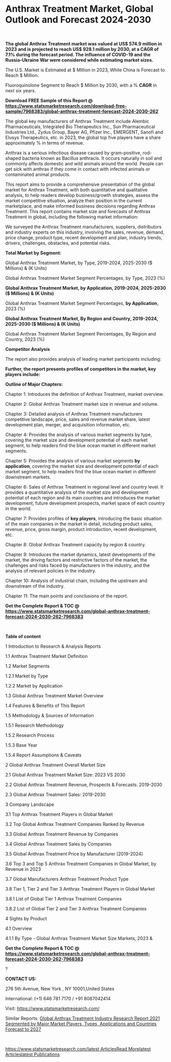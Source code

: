 <h1>Anthrax Treatment Market, Global Outlook and Forecast 2024-2030</h1><br/><p><strong>The global Anthrax Treatment market was valued at US$ 574.9 million in 2023 and is projected to reach US$ 928.1 million by 2030, at a <strong>CAGR</strong> of 7.1% during the forecast period. The influence of COVID-19 and the Russia-Ukraine War were considered while estimating market sizes.</strong></p>
 
 
 
 <p>The U.S. Market is Estimated at $ Million in 2023, While China is Forecast to Reach $ Million.</p>
 
 
 
 <p>Fluoroquinolone Segment to Reach $ Million by 2030, with a % <strong>CAGR</strong> in next six years.</p>
 
 
 
 <p><strong>Download FREE Sample of this Report @ <a href="https://www.statsmarketresearch.com/download-free-sample/7968383/global-anthrax-treatment-forecast-2024-2030-262">https://www.statsmarketresearch.com/download-free-sample/7968383/global-anthrax-treatment-forecast-2024-2030-262</a></strong></p>
 
 
 
 <p>The global key manufacturers of Anthrax Treatment include Alembic Pharmaceuticals, Integrated Bio Therapeutics Inc., Sun Pharmaceutical Industries Ltd., Zydus Group, Bayer AG, Pfizer Inc., EMERGENT, Sanofi and Elusys Therapeutics, etc. in 2023, the global top five players have a share approximately % in terms of revenue.</p>
 
 
 
 <p>Anthrax is a serious infectious disease caused by gram-positive, rod-shaped bacteria known as Bacillus anthracis. It occurs naturally in soil and commonly affects domestic and wild animals around the world. People can get sick with anthrax if they come in contact with infected animals or contaminated animal products.</p>
 
 
 
 <p>This report aims to provide a comprehensive presentation of the global market for Anthrax Treatment, with both quantitative and qualitative analysis, to help readers develop business/growth strategies, assess the market competitive situation, analyze their position in the current marketplace, and make informed business decisions regarding Anthrax Treatment. This report contains market size and forecasts of Anthrax Treatment in global, including the following market information:</p>
 
 
 
 <p>We surveyed the Anthrax Treatment manufacturers, suppliers, distributors and industry experts on this industry, involving the sales, revenue, demand, price change, product type, recent development and plan, industry trends, drivers, challenges, obstacles, and potential risks.</p>
 
 
 
 <p><strong>Total Market by Segment:</strong></p>
 
 
 
 <p>Global Anthrax Treatment Market, by Type, 2019-2024, 2025-2030 ($ Millions) & (K Units)</p>
 
 
 
 <p>Global Anthrax Treatment Market Segment Percentages, by Type, 2023 (%)</p>
 
 
 
 <p><strong>Global Anthrax Treatment Market, <strong>by Application</strong>, 2019-2024, 2025-2030 ($ Millions) & (K Units)</strong></p>
 
 
 
 <p>Global Anthrax Treatment Market Segment Percentages, <strong>by Application</strong>, 2023 (%)</p>
 
 
 
 <p><strong>Global Anthrax Treatment Market, By Region and Country, 2019-2024, 2025-2030 ($ Millions) & (K Units)</strong></p>
 
 
 
 <p>Global Anthrax Treatment Market Segment Percentages, By Region and Country, 2023 (%)</p>
 
 
 
 <p><strong>Competitor Analysis</strong></p>
 
 
 
 <p>The report also provides analysis of leading market participants including:</p>
 
 
 
 <p><strong>Further, the report presents profiles of competitors in the market, <strong>key players</strong> include:</strong></p>
 
 
 
 <p><strong>Outline of Major Chapters:</strong></p>
 
 
 
 <p>Chapter 1: Introduces the definition of Anthrax Treatment, market overview.</p>
 
 
 
 <p>Chapter 2: Global Anthrax Treatment market size in revenue and volume.</p>
 
 
 
 <p>Chapter 3: Detailed analysis of Anthrax Treatment manufacturers competitive landscape, price, sales and revenue market share, latest development plan, merger, and acquisition information, etc.</p>
 
 
 
 <p>Chapter 4: Provides the analysis of various market segments by type, covering the market size and development potential of each market segment, to help readers find the blue ocean market in different market segments.</p>
 
 
 
 <p>Chapter 5: Provides the analysis of various market segments <strong>by application</strong>, covering the market size and development potential of each market segment, to help readers find the blue ocean market in different downstream markets.</p>
 
 
 
 <p>Chapter 6: Sales of Anthrax Treatment in regional level and country level. It provides a quantitative analysis of the market size and development potential of each region and its main countries and introduces the market development, future development prospects, market space of each country in the world.</p>
 
 
 
 <p>Chapter 7: Provides profiles of <strong>key players</strong>, introducing the basic situation of the main companies in the market in detail, including product sales, revenue, price, gross margin, product introduction, recent development, etc.</p>
 
 
 
 <p>Chapter 8: Global Anthrax Treatment capacity by region & country.</p>
 
 
 
 <p>Chapter 9: Introduces the market dynamics, latest developments of the market, the driving factors and restrictive factors of the market, the challenges and risks faced by manufacturers in the industry, and the analysis of relevant policies in the industry.</p>
 
 
 
 <p>Chapter 10: Analysis of industrial chain, including the upstream and downstream of the industry.</p>
 
 
 
 <p>Chapter 11: The main points and conclusions of the report.</p>
 
 
 
 <div><b>Get the Complete Report & TOC @ <a href="https://www.statsmarketresearch.com/global-anthrax-treatment-forecast-2024-2030-262-7968383">https://www.statsmarketresearch.com/global-anthrax-treatment-forecast-2024-2030-262-7968383</a></b></div>
 
 
 
 <p><br />
 
 <b>Table of content</b></p>
 
 
 
 <p>1 Introduction to Research & Analysis Reports<br />
 
 1.1 Anthrax Treatment Market Definition<br />
 
 1.2 Market Segments<br />
 
 1.2.1 Market by Type<br />
 
 1.2.2 Market by Application<br />
 
 1.3 Global Anthrax Treatment Market Overview<br />
 
 1.4 Features & Benefits of This Report<br />
 
 1.5 Methodology & Sources of Information<br />
 
 1.5.1 Research Methodology<br />
 
 1.5.2 Research Process<br />
 
 1.5.3 Base Year<br />
 
 1.5.4 Report Assumptions & Caveats<br />
 
 2 Global Anthrax Treatment Overall Market Size<br />
 
 2.1 Global Anthrax Treatment Market Size: 2023 VS 2030<br />
 
 2.2 Global Anthrax Treatment Revenue, Prospects & Forecasts: 2019-2030<br />
 
 2.3 Global Anthrax Treatment Sales: 2019-2030<br />
 
 3 Company Landscape<br />
 
 3.1 Top Anthrax Treatment Players in Global Market<br />
 
 3.2 Top Global Anthrax Treatment Companies Ranked by Revenue<br />
 
 3.3 Global Anthrax Treatment Revenue by Companies<br />
 
 3.4 Global Anthrax Treatment Sales by Companies<br />
 
 3.5 Global Anthrax Treatment Price by Manufacturer (2019-2024)<br />
 
 3.6 Top 3 and Top 5 Anthrax Treatment Companies in Global Market, by Revenue in 2023<br />
 
 3.7 Global Manufacturers Anthrax Treatment Product Type<br />
 
 3.8 Tier 1, Tier 2 and Tier 3 Anthrax Treatment Players in Global Market<br />
 
 3.8.1 List of Global Tier 1 Anthrax Treatment Companies<br />
 
 3.8.2 List of Global Tier 2 and Tier 3 Anthrax Treatment Companies<br />
 
 4 Sights by Product<br />
 
 4.1 Overview<br />
 
 4.1.1 By Type - Global Anthrax Treatment Market Size Markets, 2023 &</p>
 
 
 
 <div><b>Get the Complete Report & TOC @ <a href="https://www.statsmarketresearch.com/global-anthrax-treatment-forecast-2024-2030-262-7968383">https://www.statsmarketresearch.com/global-anthrax-treatment-forecast-2024-2030-262-7968383</a></b></div>
 
 
 
 <p>? </p>
 
 
 
 <p><b>CONTACT US:</b><br />
 
 276 5th Avenue, New York , NY 10001,United States<br />
 
 International: (+1) 646 781 7170 / +91 8087042414<br />
 
 Visit: <a href="https://www.statsmarketresearch.com/">https://www.statsmarketresearch.com/</a><br />
 
 Similar Reports: <a href="https://www.statsmarketresearch.com/global-anthrax-treatment-forecast-2024-2030-262-7968383">Global Anthrax Treatment Industry Research Report 2021 Segmented by Major Market Players, Types, Applications and Countries Forecast to 2027</a><br />
 
 <br />
 
 <a href="https://gyeongbokgung.com">https://www.statsmarketresearch.com/</a><a href="https://hallyeomaritime.com">latest Articles</a><a href="https://jingwansa.com">Read More</a><a href="https://nguoiviet.jp/">latest Articles</a><a href="https://www.intelmarketresearch.com/">latest Publications</a></p>